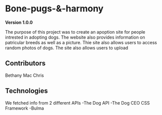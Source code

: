 # Bone-pugs-&-harmony

**Version 1.0.0**

The purpose of this project was to create an apoption site for people intrested in adopting dogs.
The website also provides information on patricular breeds as well as a picture.
Thie site also allows users to access random photos of dogs.
The site also allows users to upload 


## Contributors

Bethany 
Mac
Chris

## Technologies

We fetched info from 2 different APIs 
-The Dog API
-The Dog CEO
CSS Framework 
-Bulma